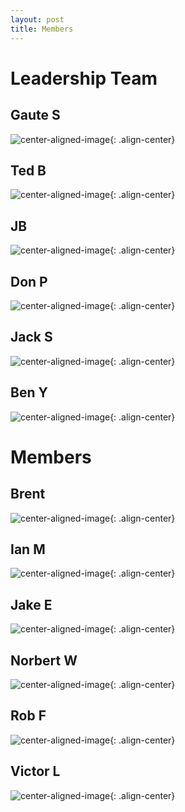 ```yaml
---
layout: post
title: Members
---
```


# Leadership Team

## Gaute S
![center-aligned-image](/images/members/gaute.jpeg){: .align-center}

## Ted B
![center-aligned-image](/images/members/tedb.jpeg){: .align-center}

## JB
![center-aligned-image](/images/members/jb.jpeg){: .align-center}

## Don P
![center-aligned-image](/images/members/donp.jpeg){: .align-center}

## Jack S
![center-aligned-image](/images/members/jacks.jpeg){: .align-center}

## Ben Y
![center-aligned-image](/images/members/beny.jpeg){: .align-center}

# Members
## Brent
![center-aligned-image](/images/members/brent.jpeg){: .align-center}

## Ian M
![center-aligned-image](/images/members/ianm.jpeg){: .align-center}

## Jake E
![center-aligned-image](/images/members/jakee.jpeg){: .align-center}

## Norbert W
![center-aligned-image](/images/members/norbertw.jpeg){: .align-center}

## Rob F
![center-aligned-image](/images/members/robf.jpeg){: .align-center}

## Victor L
![center-aligned-image](/images/members/victorl.jpeg){: .align-center}

